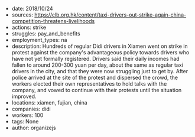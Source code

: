- date: 2018/10/24
- sources: https://clb.org.hk/content/taxi-drivers-out-strike-again-china-competition-threatens-livelihoods
- actions: strike
- struggles: pay_and_benefits
- employment_types: na
- description: Hundreds of regular Didi drivers in Xiamen went on strike in protest against the company's advantageous policy towards drivers who have not yet formally registered. Drivers said their daily incomes had fallen to around 200-300 yuan per day, about the same as regular taxi drivers in the city, and that they were now struggling just to get by. After police arrived at the site of the protest and dispersed the crowd, the workers elected their own representatives to hold talks with the company, and vowed to continue with their protests until the situation improved.
- locations: xiamen, fujian, china
- companies: didi
- workers: 100
- tags: None
- author: organizejs
